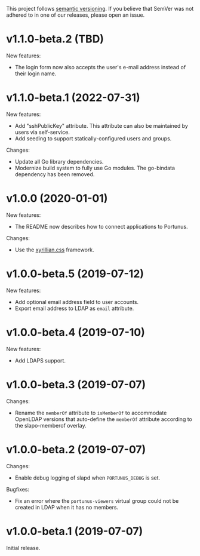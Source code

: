 This project follows [semantic versioning](https://semver.org/spec/v2.0.0.html). If you believe that
SemVer was not adhered to in one of our releases, please open an issue.

# v1.1.0-beta.2 (TBD)

New features:

- The login form now also accepts the user's e-mail address instead of their login name.

# v1.1.0-beta.1 (2022-07-31)

New features:

- Add "sshPublicKey" attribute. This attribute can also be maintained by users via self-service.
- Add seeding to support statically-configured users and groups.

Changes:

- Update all Go library dependencies.
- Modernize build system to fully use Go modules. The go-bindata dependency has been removed.

# v1.0.0 (2020-01-01)

New features:

- The README now describes how to connect applications to Portunus.

Changes:

- Use the [xyrillian.css](https://github.com/majewsky/xyrillian.css) framework.

# v1.0.0-beta.5 (2019-07-12)

New features:

- Add optional email address field to user accounts.
- Export email address to LDAP as `email` attribute.

# v1.0.0-beta.4 (2019-07-10)

New features:

- Add LDAPS support.

# v1.0.0-beta.3 (2019-07-07)

Changes:

- Rename the `memberOf` attribute to `isMemberOf` to accommodate OpenLDAP
  versions that auto-define the `memberOf` attribute according to the
  slapo-memberof overlay.

# v1.0.0-beta.2 (2019-07-07)

Changes:

- Enable debug logging of slapd when `PORTUNUS_DEBUG` is set.

Bugfixes:

- Fix an error where the `portunus-viewers` virtual group could not be created
  in LDAP when it has no members.

# v1.0.0-beta.1 (2019-07-07)

Initial release.
